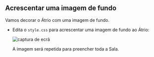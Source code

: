 ## Acrescentar uma imagem de fundo

Vamos decorar o Átrio com uma imagem de fundo.

+ Edita o `style.css` para acrescentar uma imagem de fundo ao Átrio:
    
    ![captura de ecrã](images/rooms-hall-decorated.png)
    
    A imagem será repetida para preencher toda a Sala.